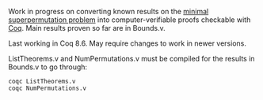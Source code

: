 Work in progress on converting known results on the [minimal superpermutation problem](https://oeis.org/A180632) into computer-verifiable proofs checkable with [Coq](https://coq.inria.fr/).
Main results proven so far are in Bounds.v.

Last working in Coq 8.6. May require changes to work in newer versions.

ListTheorems.v and NumPermutations.v must be compiled for the results in Bounds.v to go through:

    coqc ListTheorems.v
    coqc NumPermutations.v
